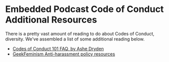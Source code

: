 # Embedded Podcast Code of Conduct Additional Resources

There is a pretty vast amount of reading to do about Codes of Conduct,
diversity. We've assembled a list of some additional reading below.

* [Codes of Conduct 101 FAQ, by Ashe
  Dryden](http://www.ashedryden.com/blog/codes-of-conduct-101-faq)
* [GeekFeminism Anti-harassment policy
  resources](http://geekfeminism.wikia.com/wiki/Anti-harassment_policy_resources)
